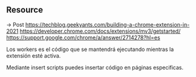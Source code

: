 ## Resource
-> Post https://techblog.geekyants.com/building-a-chrome-extension-in-2021
https://developer.chrome.com/docs/extensions/mv3/getstarted/
https://support.google.com/chrome/a/answer/2714278?hl=es

Los workers es el código que se mantendrá ejecutando mientras la extensión esté activa.

Mediante insert scripts puedes insertar código en páginas especificas.